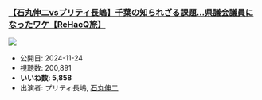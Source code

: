 ### [【石丸伸二vsプリティ長嶋】千葉の知られざる課題…県議会議員になったワケ【ReHacQ旅】](https://www.youtube.com/watch?v=sbWfAdWdUjU)
[![](https://img.youtube.com/vi/sbWfAdWdUjU/hqdefault.jpg)](https://www.youtube.com/watch?v=sbWfAdWdUjU)
-   公開日: 2024-11-24
-   視聴数: 200,891
-   **いいね数: 5,858**
-   出演者: プリティ長嶋, [石丸伸二](/rehacq_fan/people/石丸伸二 "wikilink")

